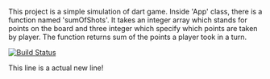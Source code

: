 This project is a simple simulation of dart game.
Inside 'App' class, there is a function named 'sumOfShots'. It takes an integer array which stands for points on the board and three integer which specify which points are taken by player. The function returns sum of the points a player took in a turn.

[![Build Status](https://app.travis-ci.com/odavarci/HolyGrail.svg?branch=main)](https://app.travis-ci.com/odavarci/HolyGrail)

This line is a actual new line!